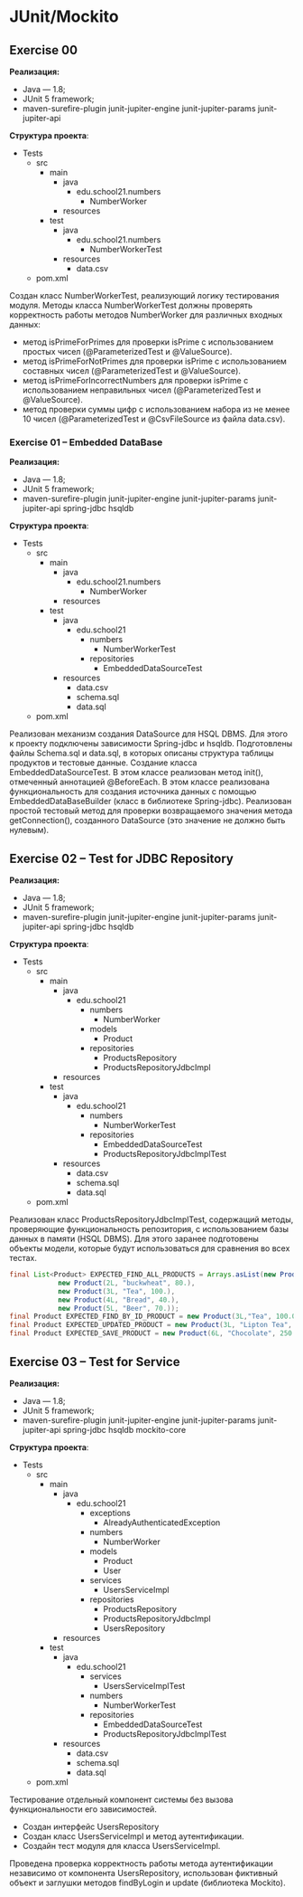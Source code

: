 # JUnit/Mockito

## Exercise 00
**Реализация:**
- Java — 1.8;
- JUnit 5 framework;
- maven-surefire-plugin
  junit-jupiter-engine
  junit-jupiter-params
  junit-jupiter-api

**Структура проекта**:
- Tests
    - src
        - main
            - java
                - edu.school21.numbers
                    - NumberWorker
            - resources
        - test
            - java
                - edu.school21.numbers
                    - NumberWorkerTest
            - resources
                -	data.csv
    - pom.xml

Создан класс NumberWorkerTest, реализующий логику тестирования модуля. Методы класса NumberWorkerTest должны проверять корректность работы методов NumberWorker для различных входных данных:
- метод isPrimeForPrimes для проверки isPrime с использованием простых чисел (@ParameterizedTest и @ValueSource).
- метод isPrimeForNotPrimes для проверки isPrime с использованием составных чисел (@ParameterizedTest и @ValueSource).
- метод isPrimeForIncorrectNumbers для проверки isPrime с использованием неправильных чисел (@ParameterizedTest и @ValueSource).
- метод проверки суммы цифр с использованием набора из не менее 10 чисел (@ParameterizedTest и @CsvFileSource из файла data.csv).

### Exercise 01 – Embedded DataBase
**Реализация:**
- Java — 1.8;
- JUnit 5 framework;
- maven-surefire-plugin
  junit-jupiter-engine
  junit-jupiter-params
  junit-jupiter-api
  spring-jdbc
  hsqldb

**Структура проекта**:
- Tests
    - src
        - main
            - java
                - edu.school21.numbers
                    - NumberWorker
            - resources
        - test
            - java
                - edu.school21
                    - numbers
                        - NumberWorkerTest
                    - repositories
                        - EmbeddedDataSourceTest
            - resources
                -	data.csv
                -	schema.sql
                -	data.sql
    - pom.xml

Реализован механизм создания DataSource для HSQL DBMS. Для этого к проекту подключены зависимости Spring-jdbc и hsqldb. Подготовлены файлы Schema.sql и data.sql, в которых описаны структура таблицы продуктов и тестовые данные.
Создание класса EmbeddedDataSourceTest. В этом классе реализован метод init(), отмеченный аннотацией @BeforeEach. В этом классе реализована функциональность для создания источника данных с помощью EmbeddedDataBaseBuilder (класс в библиотеке Spring-jdbc).
Реализован простой тестовый метод для проверки возвращаемого значения метода getConnection(), созданного DataSource (это значение не должно быть нулевым).

## Exercise 02 – Test for JDBC Repository
**Реализация:**
- Java — 1.8;
- JUnit 5 framework;
- maven-surefire-plugin
  junit-jupiter-engine
  junit-jupiter-params
  junit-jupiter-api
  spring-jdbc
  hsqldb

**Структура проекта**:
- Tests
    - src
        - main
            - java
                - edu.school21
                    - numbers
                        - NumberWorker
                    - models
                        - Product
                    - repositories
                        - ProductsRepository
                        - ProductsRepositoryJdbcImpl
            - resources
        - test
            - java
                - edu.school21
                    - numbers
                        - NumberWorkerTest
                    - repositories
                        - EmbeddedDataSourceTest
                        - ProductsRepositoryJdbcImplTest
            - resources
                -	data.csv
                -	schema.sql
                -	data.sql
    - pom.xml

Реализован класс ProductsRepositoryJdbcImplTest, содержащий методы, проверяющие функциональность репозитория, с использованием базы данных в памяти (HSQL DBMS).
Для этого заранее подготовены объекты модели, которые будут использоваться для сравнения во всех тестах.
```java
final List<Product> EXPECTED_FIND_ALL_PRODUCTS = Arrays.asList(new Product(1L, "Ches", 200.),
            new Product(2L, "buckwheat", 80.),
            new Product(3L, "Tea", 100.),
            new Product(4L, "Bread", 40.),
            new Product(5L, "Beer", 70.));
final Product EXPECTED_FIND_BY_ID_PRODUCT = new Product(3L,"Tea", 100.0);
final Product EXPECTED_UPDATED_PRODUCT = new Product(3L, "Lipton Tea", 230.);
final Product EXPECTED_SAVE_PRODUCT = new Product(6L, "Chocolate", 250.);
```

## Exercise 03 – Test for Service
**Реализация:**
- Java — 1.8;
- JUnit 5 framework;
- maven-surefire-plugin
  junit-jupiter-engine
  junit-jupiter-params
  junit-jupiter-api
  spring-jdbc
  hsqldb
  mockito-core

**Структура проекта**:
- Tests
    - src
        - main
            - java
                - edu.school21
                    - exceptions
                        - AlreadyAuthenticatedException
                    - numbers
                        - NumberWorker
                    - models
                        - Product
                        - User
                    - services
                        - UsersServiceImpl
                    - repositories
                        - ProductsRepository
                        - ProductsRepositoryJdbcImpl
                        - UsersRepository
            - resources
        - test
            - java
                - edu.school21
                    - services
                        - UsersServiceImplTest
                    - numbers
                        - NumberWorkerTest
                    - repositories
                        - EmbeddedDataSourceTest
                        - ProductsRepositoryJdbcImplTest
            - resources
                -	data.csv
                -	schema.sql
                -	data.sql
    - pom.xml

Тестирование отдельный компонент системы без вызова функциональности его зависимостей.
- Создан интерфейс UsersRepository
- Создан класс UsersServiceImpl и метод аутентификации.
- Создайн тест модуля для класса UsersServiceImpl.

Проведена проверка корректность работы метода аутентификации независимо от компонента UsersRepository, использован фиктивный объект и заглушки методов findByLogin и update (библиотека Mockito).
